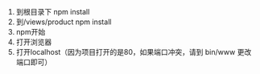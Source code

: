 1. 到根目录下 npm install
2. 到/views/product npm install
3. npm开始
4. 打开浏览器 
5. 打开localhost（因为项目打开的是80，如果端口冲突，请到 bin/www 更改端口即可）
